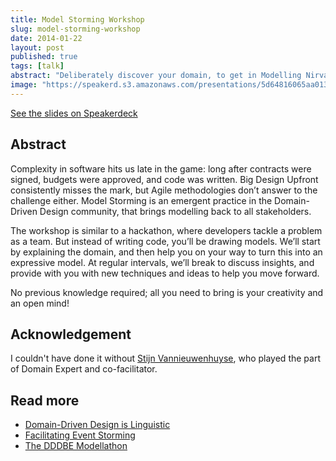 ```yaml
---
title: Model Storming Workshop
slug: model-storming-workshop
date: 2014-01-22
layout: post
published: true
tags: [talk]
abstract: "Deliberately discover your domain, to get in Modelling Nirvana."
image: "https://speakerd.s3.amazonaws.com/presentations/5d64816065aa0131a8e94ae38a915c91/slide_0.jpg?1392394555"
---
```



<script async class="speakerdeck-embed" data-id="5d64816065aa0131a8e94ae38a915c91" data-ratio="1.33333333333333" src="//speakerdeck.com/assets/embed.js"></script>
[See the slides on Speakerdeck](https://speakerdeck.com/mathiasverraes/model-storming-workshop)

## Abstract

Complexity in software hits us late in the game: long after contracts were signed, budgets were approved, and code was written. Big Design Upfront consistently misses the mark, but Agile methodologies don’t answer to the challenge either. Model Storming is an emergent practice in the Domain-Driven Design community, that brings modelling back to all stakeholders.

The workshop is similar to a hackathon, where developers tackle a problem as a team. But instead of writing code, you’ll be drawing models. We’ll start by explaining the domain, and then help you on your way to turn this into an expressive model. At regular intervals, we’ll break to discuss insights, and provide with you with new techniques and ideas to help you move forward.

No previous knowledge required; all you need to bring is your creativity and an open mind!

## Acknowledgement

I couldn't have done it without [Stijn Vannieuwenhuyse](http://twitter.com/stijnvnh), who played the part of Domain Expert and co-facilitator.


## Read more

- [Domain-Driven Design is Linguistic](/2014/01/domain-driven-design-is-linguistic/)
- [Facilitating Event Storming](/2013/08/facilitating-event-storming/)
- [The DDDBE Modellathon](/2013/09/dddbe-modellathon/)

